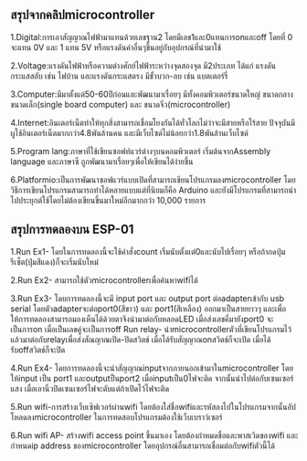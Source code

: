 ## สรุปจากคลิปmicrocontroller
1.Digital:การเอาสัญญาณไฟฟ้ามาแทนด้วยเลขฐาน2 โดยมีเลข1และ0แทนการonและoff โดยที่ 0 จะแทน 0V และ 1 แทน 5V หรือแรงดันค่าอื่นๆขึ้นอยู่กับอุปกรณ์ที่นำมาใช้

2.Voltage:แรงดันไฟฟ้าหรือความต่างศักย์ไฟฟ้าระหว่างจุดสองจุด มี2ประเภท ได้แก่ แรงดันกระแสสลับ เช่น ไฟบ้าน และแรงดันกระแสตรง มีขั้วบวก-ลบ เช่น แบตเตอร์รี่

3.Computer:มีมาตั้งแต่50-60ปีก่อนและพัฒนามาเรื่อยๆ มีทั้งคอมพิวเตอร์ขนาดใหญ่ ขนาดกลาง ขนาดเล็ก(single board computer) และ ขนาดจิ๋ว(microcontroller)

4.Internet:อินเตอร์เน็ตทำให้ทุกสิ่งสามารถเชื่อมโยงกันได้ทั่วโลกไม่ว่าจะมีสายหรือไร้สาย  ปัจจุบันมีผูใช้อินเตอร์เน็ตมากกว่า4.8พันล้านคน และมีเว็บไซด์ไม่น้อยกว่า1.8พันล้านเว็บไซด์

5.Program lang:ภาษาที่ใช้เขียนซอฟท์แวร์ต่างๆบนคอมพิวเตอร์ เริ่มต้นจากAssembly language และภาษาซี ถูกพัฒนามาเรื่อยๆเพื่อให้เขียนได้ง่ายขึ้น

6.Platformio:เป็นการพัฒนาซอฟแวร์แบบเปิดที่สามารถเขียนโปรแกรมลงmicrocontroller โดยวิธีการเขียนโปรแกรมสามารถทำได้หลายแบบแต่ที่นิยมก็คือ Arduino  และยังมีโปรแกรมที่สามารถนำไปประยุกต์ใช้โดยไม่ต้องเขียนขึ้นมาใหม่อีกมากกว่า 10,000 รายการ


## สรุปการทดลองบน ESP-01
1.Run Ex1- โดยในการทดลองนี้จะใช้คำสั่งcount เริ่มนับตั้งแต่0และนับไปเรื่อยๆ หรือถ้ากดปุ่มรีเซ็ต(ปุ่มสีแดง)ก็จะเริ่มนับใหม่

2.Run Ex2- สามารถใช้ตัวmicrocontrollerเพื่อค้นหาwifiได้

3.Run Ex3- โดยการทดลองนี้จะมี input port และ output port ต่อadapterเข้ากับ usb serial โดยตัวadapterจะต่อport0(สีขาว) และ port1(สีเหลือง) ออกมาเป็นสายยาวๆ และเพื่อให้การทดลองสามารถมองเห็นได้ด้วยตาจึงนำมาต่อกับหลอดLED  เมื่อส่งเลขคี่มายังport0 จะเป็นการon  เมื่อเป็นเลขคู่จะเป็นการoff
  Run relay- นำmicrocontrollerตัวที่เขียนโปรแกรมไว้แล้วมาต่อกับrelayเพื่อส่งสัณญาณเปิด-ปิดสวิตช์ เมื่อได้รับสัญญาณonสวิตช์ก็จะเปิด  เมื่อได้รับoffสวิตช์ก็จะปิด

4.Run Ex4- โดยการทดลองนี้จะนำสัญญาณinputจากภายนอกเข้ามาในmicrocontroller โดยให้input เป็น port1 และoutputป็นport2 เมื่อinputเป็น0ไฟจะติด จากนั้นนำไปต่อกับเซนเซอร์แสง เมื่อเอานิ้วปิดเซนเซอร์ไฟจะดับแต่ถ้าเปิดไว้ไฟจะติด

5.Run wifi-การสร้างเว็บเซิฟเวอร์ผ่านwifi  โดยต้องใส่ชื่อwifiและรหัสลงไปในโปรแกรมจากนั้นอัปโหลดลงmicrocontroller ในการทดสอบโปรแกรมต้องใช้เว็บเบราว์เซอร์

6.Run wifi AP- สร้างwifi access point ขึ้นมาเอง โดยต้องกำหมดชื่อและพาสเวิดของwifi และกำหนดip address ของmicrocontroller โดยอุปกรณ์อื่นสามารถเชื่อมต่อกับwifiตัวนี้ได้
